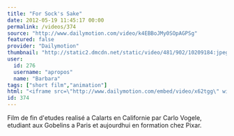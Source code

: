 ```yaml
---
title: "For Sock's Sake"
date: 2012-05-19 11:45:17 00:00
permalink: /videos/374
source: "http://www.dailymotion.com/video/k4EBBoJMy0SOpAGPSg"
featured: false
provider: "Dailymotion"
thumbnail: "http://static2.dmcdn.net/static/video/481/902/10209184:jpeg_preview_large.jpg?20110908015424"
user:
  id: 276
  username: "apropos"
  name: "Barbara"
tags: ["short film","animation"]
html: "<iframe src=\"http://www.dailymotion.com/embed/video/x62tgg\" width=\"480\" height=\"276\" frameborder=\"0\"></iframe>"
id: 374
---
```


Film de fin d'etudes realisé a Calarts en Californie par Carlo Vogele, etudiant aux Gobelins a Paris et aujourdhui en formation chez Pixar.